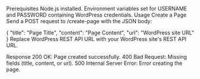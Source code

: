 Prerequisites
Node.js installed.
Environment variables set for USERNAME and PASSWORD containing WordPress credentials.
Usage
Create a Page
Send a POST request to /create-page with the JSON body:

{
    "title": "Page Title",
    "content": "Page Content",
    "url": "WordPress site URL"
}
Replace WordPress REST API URL with your WordPress site's REST API URL.

Response
200 OK: Page created successfully.
400 Bad Request: Missing fields (title, content, or url).
500 Internal Server Error: Error creating the page.
